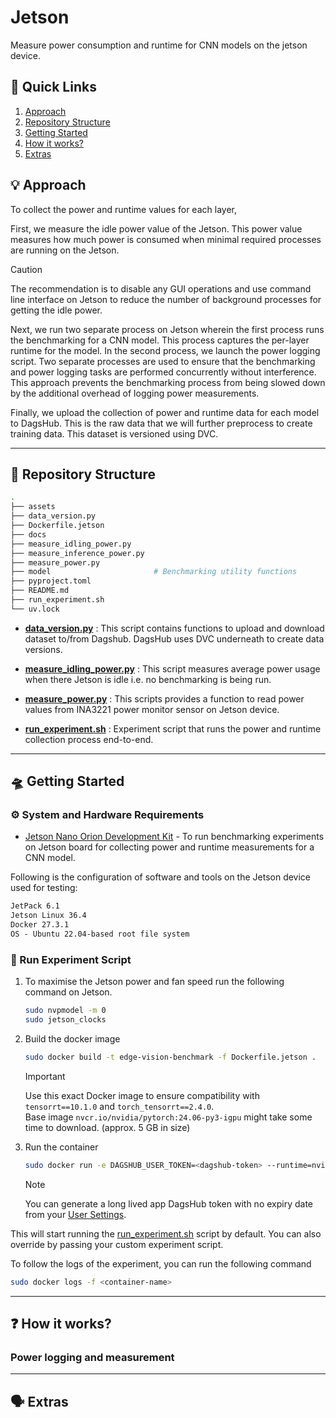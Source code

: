 # Jetson

Measure power consumption and runtime for CNN models on the jetson device.

## 🔗 Quick Links

1. [Approach](#-approach)
2. [Repository Structure](#-repository-structure)
3. [Getting Started](#-getting-started)
4. [How it works?](#-how-it-works)
5. [Extras](#️-extras)

## 💡 Approach

To collect the power and runtime values for each layer,

First, we measure the idle power value of the Jetson. This power value measures how much power is consumed when minimal required processes are running on the Jetson.

> [!CAUTION]
> The recommendation is to disable any GUI operations and use command line interface on Jetson  to reduce the number of background processes for getting the idle power.

Next, we run two separate process on Jetson wherein the first process runs the benchmarking for a CNN model. This process captures the per-layer runtime for the model. In the second process, we launch the power logging script. Two separate processes are used to ensure that the benchmarking and power logging tasks are performed concurrently without interference. This approach prevents the benchmarking process from being slowed down by the additional overhead of logging power measurements.

Finally, we upload the collection of power and runtime data for each model to DagsHub. This is the raw data that we will further preprocess to create training data. This dataset is versioned using DVC.

---

## 📂 Repository Structure

```bash
.
├── assets
├── data_version.py
├── Dockerfile.jetson
├── docs
├── measure_idling_power.py
├── measure_inference_power.py
├── measure_power.py
├── model                       # Benchmarking utility functions
├── pyproject.toml
├── README.md
├── run_experiment.sh
└── uv.lock
```

- **[data_version.py](./data_version.py)** : This script contains functions to upload and download dataset to/from Dagshub. DagsHub uses DVC underneath to create data versions.

- **[measure_idling_power.py](./measure_idling_power.py)** : This script measures average power usage when there Jetson is idle i.e. no benchmarking is being run.

- **[measure_power.py](./measure_power.py)** : This scripts provides a function to read power values from  INA3221 power monitor sensor on Jetson device.

- **[run_experiment.sh](./run_experiment.sh)** : Experiment script that runs the power and runtime collection process end-to-end.

---

## 🛸 Getting Started

### ⚙️ System and Hardware Requirements

- [Jetson Nano Orion Development Kit](https://developer.nvidia.com/embedded/learn/jetson-agx-orin-devkit-user-guide/index.html) - To run benchmarking experiments on Jetson board for collecting power and runtime measurements for a CNN model.

Following is the configuration of software and tools on the Jetson device used for testing:

```txt
JetPack 6.1
Jetson Linux 36.4
Docker 27.3.1
OS - Ubuntu 22.04-based root file system
```

### 💨 Run Experiment Script

1. To maximise the Jetson power and fan speed run the following command on Jetson.

    ```bash
    sudo nvpmodel -m 0
    sudo jetson_clocks
    ```

2. Build the docker image

    ```bash
    sudo docker build -t edge-vision-benchmark -f Dockerfile.jetson .
    ```

    > [!IMPORTANT]  
    > Use this exact Docker image to ensure compatibility with `tensorrt==10.1.0` and `torch_tensorrt==2.4.0`.<br>
    > Base image `nvcr.io/nvidia/pytorch:24.06-py3-igpu` might take some time to download. (approx. 5 GB in size)

3. Run the container

    ```bash
    sudo docker run -e DAGSHUB_USER_TOKEN=<dagshub-token> --runtime=nvidia --ipc=host -v $(pwd):/app -d edge-vision-benchmark
    ```

    > [!NOTE]  
    > You can generate a long lived app DagsHub token with no expiry date from your [User Settings](https://dagshub.com/user/settings/tokens).

This will start running the [run_experiment.sh](./run_experiment.sh) script by default. You can also override by passing your custom experiment script.

To follow the logs of the experiment, you can run the following command

```bash
sudo docker logs -f <container-name>
```

---

## ❓ How it works?

### Power logging and measurement

---

## 🗣️ Extras
